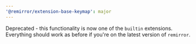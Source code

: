 ```yaml
---
'@remirror/extension-base-keymap': major
---
```


Deprecated - this functionality is now one of the `builtin` extensions. Everything should work as before if you're on the latest version of `remirror`.
